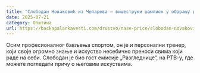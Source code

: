 ```yaml
---
title: "Слободан Новаковић из Челарева – вишеструки шампион у обарању руке (ВИДЕО)"
date: 2025-07-21
category: Општина
url: https://backapalankavesti.com/drustvo/nase-price/slobodan-novakovic-iz-celareva-visestruki-sampion-u-obaranju-ruke-video/
---
```


Осим професионалног бављења спортом, он је и персонални тренер, који своје огромно знање и искуство несебично преноси свима који раде на себи. Слободан је био гост емисије „Разгледнице“, на РТВ-у, где можете погледати причу о његовим искуствима.
